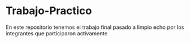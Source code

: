 # Trabajo-Practico
En este repositorio tenemos el trabajo final pasado a limpio echo por los integrantes que participaron activamente
